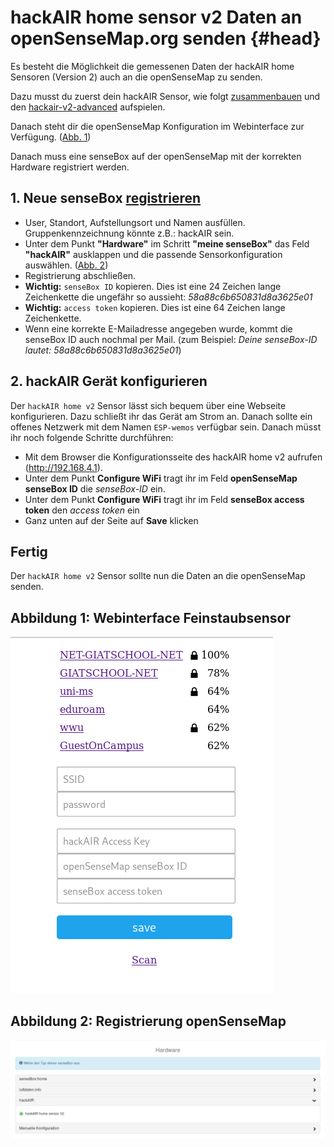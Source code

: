 # hackAIR home sensor v2 Daten an openSenseMap.org senden {#head}
Es besteht die Möglichkeit die gemessenen Daten der hackAIR home Sensoren (Version 2) auch an die openSenseMap zu senden.

Dazu musst du zuerst dein hackAIR Sensor, wie folgt [zusammenbauen](http://www.hackair.eu/hackair-home-v2/) und den [hackair-v2-advanced](https://github.com/mkraats/hackair-v2-advanced) aufspielen.

Danach steht dir die openSenseMap Konfiguration im Webinterface zur Verfügung. ([Abb. 1](#abbildung-1-webinterface-feinstaubsensor))

Danach muss eine senseBox auf der openSenseMap mit der korrekten Hardware registriert werden.

## 1. Neue senseBox [registrieren](https://opensensemap.org/register)
- User, Standort, Aufstellungsort und Namen ausfüllen. Gruppenkennzeichnung könnte z.B.: hackAIR sein.
- Unter dem Punkt **"Hardware"** im Schritt **"meine senseBox"** das Feld **"hackAIR"** ausklappen und die passende Sensorkonfiguration auswählen. ([Abb. 2](#abbildung-2-registrierung-opensensemap))
- Registrierung abschließen.
- **Wichtig:** `senseBox ID` kopieren. Dies ist eine 24 Zeichen lange Zeichenkette die ungefähr so aussieht: *58a88c6b650831d8a3625e01*
- **Wichtig:** `access token` kopieren. Dies ist eine 64 Zeichen lange Zeichenkette.
- Wenn eine korrekte E-Mailadresse angegeben wurde, kommt die senseBox ID auch nochmal per Mail. (zum Beispiel: *Deine senseBox-ID lautet: 58a88c6b650831d8a3625e01*)

## 2. hackAIR Gerät konfigurieren
Der `hackAIR home v2` Sensor lässt sich bequem über eine Webseite konfigurieren. Dazu schließt ihr das Gerät am Strom an.
Danach sollte ein offenes Netzwerk mit dem Namen `ESP-wemos` verfügbar sein. Danach müsst ihr noch folgende Schritte durchführen:

- Mit dem Browser die Konfigurationsseite des hackAIR home v2 aufrufen (http://192.168.4.1).
- Unter dem Punkt **Configure WiFi** tragt ihr im Feld **openSenseMap senseBox ID** die *senseBox-ID* ein.
- Unter dem Punkt **Configure WiFi** tragt ihr im Feld **senseBox access token** den *access token* ein
- Ganz unten auf der Seite auf **Save** klicken

## Fertig
Der `hackAIR home v2` Sensor sollte nun die Daten an die openSenseMap senden.

## Abbildung 1: Webinterface Feinstaubsensor
<img src="https://github.com/sensebox/resources/raw/master/images/hackair/02_Sensor_Konfiguration.png"/>

## Abbildung 2: Registrierung openSenseMap
<img src="https://github.com/sensebox/resources/raw/master/images/hackair/01_openSenseMap_Konfiguration.png"/>
